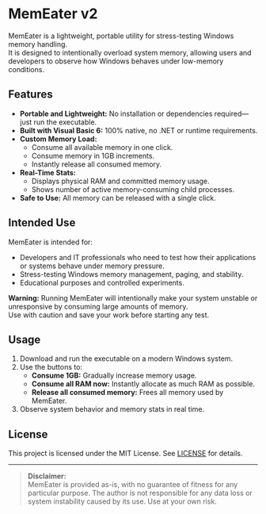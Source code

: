 # MemEater v2  

MemEater is a lightweight, portable utility for stress-testing Windows memory handling.  
It is designed to intentionally overload system memory, allowing users and developers to observe how Windows behaves under low-memory conditions.

## Features

- **Portable and Lightweight:** No installation or dependencies required—just run the executable.
- **Built with Visual Basic 6:** 100% native, no .NET or runtime requirements.
- **Custom Memory Load:** 
  - Consume all available memory in one click.
  - Consume memory in 1GB increments.
  - Instantly release all consumed memory.
- **Real-Time Stats:** 
  - Displays physical RAM and committed memory usage.
  - Shows number of active memory-consuming child processes.
- **Safe to Use:** All memory can be released with a single click.

## Intended Use

MemEater is intended for:
- Developers and IT professionals who need to test how their applications or systems behave under memory pressure.
- Stress-testing Windows memory management, paging, and stability.
- Educational purposes and controlled experiments.

**Warning:** Running MemEater will intentionally make your system unstable or unresponsive by consuming large amounts of memory.  
Use with caution and save your work before starting any test.

## Usage

1. Download and run the executable on a modern Windows system.
2. Use the buttons to:
    - **Consume 1GB:** Gradually increase memory usage.
    - **Consume all RAM now:** Instantly allocate as much RAM as possible.
    - **Release all consumed memory:** Frees all memory used by MemEater.
3. Observe system behavior and memory stats in real time.

## License

This project is licensed under the MIT License. See [LICENSE](LICENSE) for details.

---

> **Disclaimer:**  
> MemEater is provided as-is, with no guarantee of fitness for any particular purpose. The author is not responsible for any data loss or system instability caused by its use. Use at your own risk.